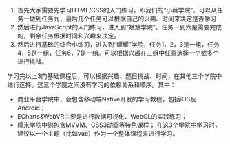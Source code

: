 1. 首先大家需要先学习HTML/CSS的入门练习，即我们的“小薇学院”。可以从任务一做到任务九，最后几个任务可以根据自己的兴趣、时间来决定是否学习
2. 然后进行JavaScript的入门练习，进入到“斌斌学院”。任务一到六是需要完成的，剩余任务根据时间和兴趣来决定。
3. 然后进行基础的综合小练习，进入到“耀耀”学院，任务1，2，3是一组，任务4，5是一组，任务6，7是一组。可以根据兴趣在三组中任意选择一个或多个进行挑战。


学习完以上3门基础课程后，可以根据兴趣、题目挑战、时间，在其他三个学院中进行选择。这三个学院之间没有学习的依赖关系和顺序。其中：  
- 商业平台学院中，会包含移动端Native开发的学习教程，包括iOS及Android；  
- ECharts&WebVR主要是进行数据可视化、WebGL的实践练习；  
- 糯米学院中则包含MVVM、CSS3动画等特色课程；
在这3个学院中学习时，建议以一个主题（比如vue）作为一个整体课程来进行学习。
